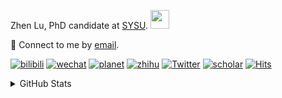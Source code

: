 <p>Zhen Lu, PhD candidate at <a href="https://phs.sysu.edu.cn/">SYSU</a>. <img src="https://media.giphy.com/media/WUlplcMpOCEmTGBtBW/giphy.gif" width="30">
</em></p>

💬 Connect to me by [email](mailto:luzh29@mail2.sysu.edu.cn).

[![bilibili](https://img.shields.io/badge/陆震同学-B站-yellow)](https://space.bilibili.com/32159908) [![wechat](https://img.shields.io/badge/陆震生物统计-微信公众号-important)](https://leslie-lu.github.io/uploads/qrcode.jpg) [![planet](https://img.shields.io/badge/陆震-知识星球-blueviolet)](https://wx.zsxq.com/dweb2) [![zhihu](https://img.shields.io/badge/陆震同学-知乎-blue)](https://www.zhihu.com/people/edison-70-18) [![Twitter](https://img.shields.io/badge/ZhenLu_Biost-Twitter-ff69b4)](https://twitter.com/ZhenLu_Biost) [![scholar](https://img.shields.io/badge/ZhenLu-Scholar-00ffff)](https://scholar.google.com/citations?user=LKLQ1g8AAAAJ) [![Hits](https://hits.seeyoufarm.com/api/count/incr/badge.svg?url=https%3A%2F%2Fgithub.com%2FLeslie-Lu%2FLeslie-Lu&count_bg=%2379C83D&title_bg=%23555555&icon=&icon_color=%23E7E7E7&title=hits&edge_flat=false)](https://hits.seeyoufarm.com)

<details>
 
<summary>GitHub Stats</summary>


<!--START_SECTION:waka-->
**🐱 My GitHub Data** 

> 📦 227.1 kB Used in GitHub's Storage 
 > 
> 🚫 Not Opted to Hire
 > 
> 📜 17 Public Repositories 
 > 
> 🔑 5 Private Repositories 
 > 
**I'm an Early 🐤** 

```text
🌞 Morning                17 commits          █░░░░░░░░░░░░░░░░░░░░░░░░   03.06 % 
🌆 Daytime                336 commits         ███████████████░░░░░░░░░░   60.54 % 
🌃 Evening                200 commits         █████████░░░░░░░░░░░░░░░░   36.04 % 
🌙 Night                  2 commits           ░░░░░░░░░░░░░░░░░░░░░░░░░   00.36 % 
```
📅 **I'm Most Productive on Monday** 

```text
Monday                   118 commits         █████░░░░░░░░░░░░░░░░░░░░   21.26 % 
Tuesday                  60 commits          ███░░░░░░░░░░░░░░░░░░░░░░   10.81 % 
Wednesday                116 commits         █████░░░░░░░░░░░░░░░░░░░░   20.90 % 
Thursday                 73 commits          ███░░░░░░░░░░░░░░░░░░░░░░   13.15 % 
Friday                   61 commits          ███░░░░░░░░░░░░░░░░░░░░░░   10.99 % 
Saturday                 61 commits          ███░░░░░░░░░░░░░░░░░░░░░░   10.99 % 
Sunday                   66 commits          ███░░░░░░░░░░░░░░░░░░░░░░   11.89 % 
```


**I Mostly Code in HTML** 

```text
HTML                     6 repos             ████████░░░░░░░░░░░░░░░░░   33.33 % 
R                        6 repos             ████████░░░░░░░░░░░░░░░░░   33.33 % 
SAS                      3 repos             ████░░░░░░░░░░░░░░░░░░░░░   16.67 % 
Jupyter Notebook         2 repos             ███░░░░░░░░░░░░░░░░░░░░░░   11.11 % 
Python                   1 repo              █░░░░░░░░░░░░░░░░░░░░░░░░   05.56 % 
```




 Last Updated on 04/08/2024 18:40:38 UTC
<!--END_SECTION:waka-->

-----

**NOTE: Top languages does not indicate my skill level or anything like that. It is just a metric of which languages have been hosted by me on GitHub based on the usage across repositories.**

</details>
